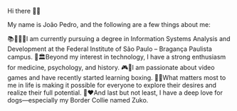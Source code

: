 Hi there 👋🤗

My name is João Pedro, and the following are a few things about me:

📚👨🏼‍💻I am currently pursuing a degree in Information Systems Analysis and Development at the Federal Institute of São Paulo – Bragança Paulista campus.
🧠🏛️Beyond my interest in technology, I have a strong enthusiasm for medicine, psychology, and history.
🎮🥊I am passionate about video games and have recently started learning boxing.
🚀🌟What matters most to me in life is making it possible for everyone to explore their desires and realize their full potential.
🐶❤️And last but not least, I have a deep love for dogs—especially my Border Collie named Zuko.





